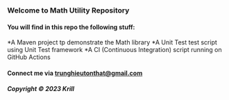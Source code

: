 ### Welcome to Math Utility Repository

#### You will find in this repo the following stuff:

*A Maven project tp demonstrate the Math library
*A Unit Test test script using Unit Test framework
*A CI (Continuous Integration) script running on GitHub Actions

#### Connect me via trunghieutonthat@gmail.com

##### Copyright &#169; 2023 Krill